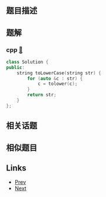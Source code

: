 
# [](https://leetcode-cn.com/problems/to-lower-case)

## 题目描述



## 题解

### cpp [🔗](to-lower-case.cpp) 
```cpp
class Solution {
public:
    string toLowerCase(string str) {
        for (auto &c : str) {
            c = tolower(c);
        }
        return str;
    }
};
```


## 相关话题



## 相似题目



## Links

- [Prev](../daily-temperatures/README.md) 
- [Next](../find-smallest-letter-greater-than-target/README.md) 

